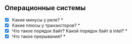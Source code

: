 ## Операционные системы
 -[x] Какие минусы у реле?
	*
 -[x] Какие плюсы у транзисторов?
	*
 -[x] Что такое порядок байт? Какой порядок байт в intel?
	*
 -[x] Что такое прерывания?
	*
